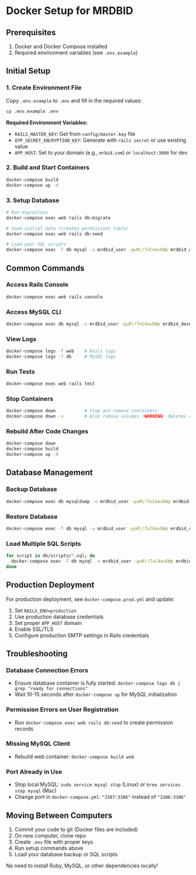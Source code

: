 # Docker Setup for MRDBID

## Prerequisites

1. Docker and Docker Compose installed
2. Required environment variables (see `.env.example`)

## Initial Setup

### 1. Create Environment File

Copy `.env.example` to `.env` and fill in the required values:

```bash
cp .env.example .env
```

**Required Environment Variables:**

- `RAILS_MASTER_KEY`: Get from `config/master.key` file
- `OTP_SECRET_ENCRYPTION_KEY`: Generate with `rails secret` or use existing value
- `APP_HOST`: Set to your domain (e.g., `mrbid.com`) or `localhost:3000` for dev

### 2. Build and Start Containers

```bash
docker-compose build
docker-compose up -d
```

### 3. Setup Database

```bash
# Run migrations
docker-compose exec web rails db:migrate

# Seed initial data (creates permissions table)
docker-compose exec web rails db:seed

# Load your SQL scripts
docker-compose exec -T db mysql -u mrdbid_user -puR\!TxC4avEWp mrdbid_development < db/scripts/your_script.sql
```

## Common Commands

### Access Rails Console
```bash
docker-compose exec web rails console
```

### Access MySQL CLI
```bash
docker-compose exec db mysql -u mrdbid_user -puR\!TxC4avEWp mrdbid_development
```

### View Logs
```bash
docker-compose logs -f web    # Rails logs
docker-compose logs -f db     # MySQL logs
```

### Run Tests
```bash
docker-compose exec web rails test
```

### Stop Containers
```bash
docker-compose down           # Stop and remove containers
docker-compose down -v        # Also remove volumes (WARNING: deletes database!)
```

### Rebuild After Code Changes
```bash
docker-compose down
docker-compose build
docker-compose up -d
```

## Database Management

### Backup Database
```bash
docker-compose exec db mysqldump -u mrdbid_user -puR\!TxC4avEWp mrdbid_development > backup.sql
```

### Restore Database
```bash
docker-compose exec -T db mysql -u mrdbid_user -puR\!TxC4avEWp mrdbid_development < backup.sql
```

### Load Multiple SQL Scripts
```bash
for script in db/scripts/*.sql; do
  docker-compose exec -T db mysql -u mrdbid_user -puR\!TxC4avEWp mrdbid_development < "$script"
done
```

## Production Deployment

For production deployment, see `docker-compose.prod.yml` and update:

1. Set `RAILS_ENV=production`
2. Use production database credentials
3. Set proper `APP_HOST` domain
4. Enable SSL/TLS
5. Configure production SMTP settings in Rails credentials

## Troubleshooting

### Database Connection Errors
- Ensure database container is fully started: `docker-compose logs db | grep "ready for connections"`
- Wait 10-15 seconds after `docker-compose up` for MySQL initialization

### Permission Errors on User Registration
- Run `docker-compose exec web rails db:seed` to create permission records

### Missing MySQL Client
- Rebuild web container: `docker-compose build web`

### Port Already in Use
- Stop local MySQL: `sudo service mysql stop` (Linux) or `brew services stop mysql` (Mac)
- Change port in `docker-compose.yml`: `"3307:3306"` instead of `"3306:3306"`

## Moving Between Computers

1. Commit your code to git (Docker files are included)
2. On new computer, clone repo
3. Create `.env` file with proper keys
4. Run setup commands above
5. Load your database backup or SQL scripts

No need to install Ruby, MySQL, or other dependencies locally!
